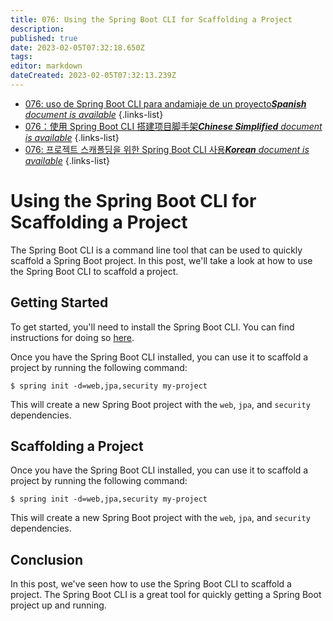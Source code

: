 ```yaml
---
title: 076: Using the Spring Boot CLI for Scaffolding a Project
description: 
published: true
date: 2023-02-05T07:32:18.650Z
tags: 
editor: markdown
dateCreated: 2023-02-05T07:32:13.239Z
---
```


- [076: uso de Spring Boot CLI para andamiaje de un proyecto***Spanish** document is available*](/es/Knowledge-base/Spring-Boot/Learning/076-using-the-spring-boot-cli-for-scaffolding-a-project)
{.links-list}
- [076：使用 Spring Boot CLI 搭建项目脚手架***Chinese Simplified** document is available*](/zh/Knowledge-base/Spring-Boot/Learning/076-using-the-spring-boot-cli-for-scaffolding-a-project)
{.links-list}
- [076: 프로젝트 스캐폴딩을 위한 Spring Boot CLI 사용***Korean** document is available*](/ko/Knowledge-base/Spring-Boot/Learning/076-using-the-spring-boot-cli-for-scaffolding-a-project)
{.links-list}


# Using the Spring Boot CLI for Scaffolding a Project

The Spring Boot CLI is a command line tool that can be used to quickly scaffold a Spring Boot project. In this post, we'll take a look at how to use the Spring Boot CLI to scaffold a project.

## Getting Started

To get started, you'll need to install the Spring Boot CLI. You can find instructions for doing so [here](https://docs.spring.io/spring-boot/docs/current/reference/html/getting-started-installing-spring-boot.html#getting-started-installing-the-cli).

Once you have the Spring Boot CLI installed, you can use it to scaffold a project by running the following command:

```
$ spring init -d=web,jpa,security my-project
```

This will create a new Spring Boot project with the `web`, `jpa`, and `security` dependencies.

## Scaffolding a Project

Once you have the Spring Boot CLI installed, you can use it to scaffold a project by running the following command:

```
$ spring init -d=web,jpa,security my-project
```

This will create a new Spring Boot project with the `web`, `jpa`, and `security` dependencies.

## Conclusion

In this post, we've seen how to use the Spring Boot CLI to scaffold a project. The Spring Boot CLI is a great tool for quickly getting a Spring Boot project up and running.